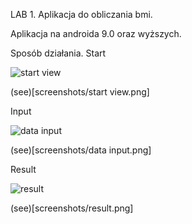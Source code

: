 LAB 1. Aplikacja do obliczania bmi.

Aplikacja na androida 9.0 oraz wyższych.

Sposób działania.
Start


![start view](https://github.com/AlannBerg/PAMO/assets/76206945/b33236b4-1350-4c03-88d8-71bdba39ccb3)


(see)[screenshots/start view.png]


Input


![data input](https://github.com/AlannBerg/PAMO/assets/76206945/6f2caed6-2c3d-4f9c-ace5-77e0f8c7a19c)


(see)[screenshots/data input.png]


Result


![result](https://github.com/AlannBerg/PAMO/assets/76206945/eae7dd0d-51b6-4fcc-bdc8-c9854efebb0d)


(see)[screenshots/result.png]
